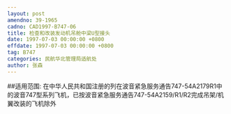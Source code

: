 ```yaml
---
layout: post
amendno: 39-1965
cadno: CAD1997-B747-06
title: 检查和改装发动机吊舱中梁U型接头
date: 1997-07-03 00:00:00 +0800
effdate: 1997-07-03 00:00:00 +0800
tag: B747
categories: 民航华北管理局适航处
author: 张森
---
```


##适用范围:
在中华人民共和国注册的列在波音紧急服务通告747-54A2179R1中的波音747型系列飞机，已按波音紧急服务通告747-54A2159/R1/R2完成吊架/机翼改装的飞机除外

